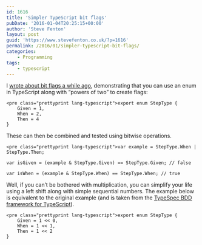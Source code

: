 ```yaml
---
id: 1616
title: 'Simpler TypeScript bit flags'
pubDate: '2016-01-04T20:25:15+00:00'
author: 'Steve Fenton'
layout: post
guid: 'https://www.stevefenton.co.uk/?p=1616'
permalink: /2016/01/simpler-typescript-bit-flags/
categories:
    - Programming
tags:
    - typescript
---
```


I [wrote about bit flags a while ago](https://www.stevefenton.co.uk/publications/pro-typescript/), demonstrating that you can use an enum in TypeScript along with “powers of two” to create flags:

```
<pre class="prettyprint lang-typescript">export enum StepType {
    Given = 1,
    When = 2,
    Then = 4
}
```

These can then be combined and tested using bitwise operations.

```
<pre class="prettyprint lang-typescript">var example = StepType.When | StepType.Then;

var isGiven = (example & StepType.Given) == StepType.Given; // false

var isWhen = (example & StepType.When) == StepType.When; // true
```

Well, if you can’t be bothered with multiplication, you can simplify your life using a left shift along with simple sequential numbers. The example below is equivalent to the original example (and is taken from the [TypeSpec BDD framework for TypeScript](https://github.com/Steve-Fenton/TypeSpec)).

```
<pre class="prettyprint lang-typescript">export enum StepType {
    Given = 1 << 0,
    When = 1 << 1,
    Then = 1 << 2
}
```